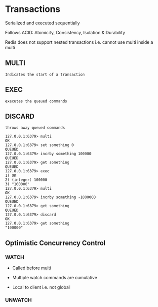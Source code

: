 # Transactions

Serialized and executed sequentially

Follows ACID: Atomicity, Consistency, Isolation & Durability

Redis does not support nested transactions i.e. cannot use multi inside a multi

## MULTI
    Indicates the start of a transaction

## EXEC
    executes the queued commands

## DISCARD
    throws away queued commands

```
127.0.0.1:6379> multi
OK
127.0.0.1:6379> set something 0
QUEUED
127.0.0.1:6379> incrby something 100000
QUEUED
127.0.0.1:6379> get something
QUEUED
127.0.0.1:6379> exec
1) OK
2) (integer) 100000
3) "100000"
127.0.0.1:6379> multi
OK
127.0.0.1:6379> incrby something -1000000
QUEUED
127.0.0.1:6379> get something
QUEUED
127.0.0.1:6379> discard
OK
127.0.0.1:6379> get something
"100000"
```
## Optimistic Concurrency Control

### WATCH
    
*   Called before multi

*   Multiple watch commands are cumulative

*   Local to client i.e. not global

### UNWATCH
